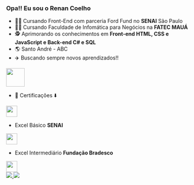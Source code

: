 ### Opa!! Eu sou o Renan Coelho

- :man_technologist: Cursando Front-End com parceria Ford Fund no **SENAI** São Paulo
- :man_student: Cursando Faculdade de Infomática para Negócios na **FATEC MAUÁ**
- :detective: Aprimorando os conhecimentos em **Front-end HTML, CSS e JavaScript e Back-end C# e SQL**
- :earth_americas: Santo André - ABC
- :airplane: Buscando sempre novos aprendizados!!

<img height="50cm" src ="https://64.media.tumblr.com/tumblr_ln9h8zf50N1qlt7lao1_400.gifv"/>

- :bookmark_tabs: Certificações :arrow_down:

<img height="30cm" src ="https://encrypted-tbn0.gstatic.com/images?q=tbn:ANd9GcSuIV0O7dUO_3bh47JS7NGJUdZYpIxMvBSLAw&usqp=CAU"/>

- Excel Básico **SENAI** 

<img height="30cm" src ="https://encrypted-tbn0.gstatic.com/images?q=tbn:ANd9GcTfvTLZ7vgn00r_m07DrOOdOvGN18iqZBmEuA&usqp=CAU"/>

- Excel Intermediário **Fundação Bradesco**

<img height="30cm" src ="https://encrypted-tbn0.gstatic.com/images?q=tbn:ANd9GcSq6IYgml2ecWRhKue4tC0EZBL19VwK_-YKtlNFjz6qqhcHLGSyNhTm6pC0qNsQVZEisW0&usqp=CAU"/>


<div>
   <a href="https://github.com/renan-menezess">
  <img heigth="180cm" src="https://github-readme-stats.vercel.app/api?username=renan-menezess&show_icons=true&theme=dark&include_all_commits=true&count_private=true"/>
  <img heigth="180cm" src="https://github-readme-stats.vercel.app/api/top-langs/?username=renan-menezess&layout=compact&langs_count=16&theme=dark"/>
</div>

